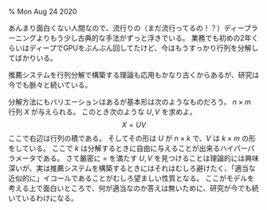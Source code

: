 % Mon Aug 24 2020

あんまり面白くない人間なので、流行りの（まだ流行ってるの！？）ディープラーニングよりもう少し古典的な手法がずっと浮きでいる。
業務でも初めの2年くらいはディープでGPUをぶんぶん回してたけど、今はもうすっかり行列を分解してばかりいる。

推薦システムを行列分解で構築する理論も応用もかなり古くからあるが、研究は今でも脈々と続いている。

分解方法にもバリエーションはあるが基本形は次のようなものだろう。
$n \times m$ 行列 $X$ が与えられる。
このとき次のような $U,V$ を求めよ。
$$X = UV$$
ここで右辺は行列の積である。
そしてその形は $U$ が $n \times k$ で、$V$ は $k \times m$ の形をしている。
ここで $k$ は分解するときに自由に与えることが出来るハイパーパラメータである。
さて厳密に $=$ を満たす $U,V$ を見つけることは理論的には興味深いが、実は推薦システムを構築するときにはそれはむしろ避けたく、「適当な近似的に」イコールであることがむしろ望ましい性質となる。
ここがモデルを考える上で面白いところで、何が適当なのか答えは無いために、研究が今でも続いているわけになる。

